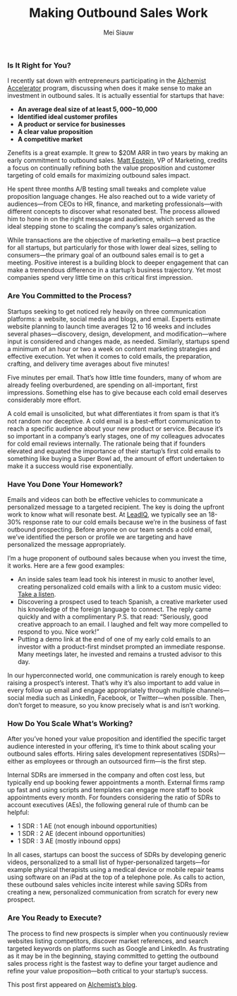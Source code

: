 ﻿---
layout: blog
title: Making Outbound Sales Work
description: First impressions matter. When you’re a startup, a single email with the right message can lead to a lighthouse customer or a new investor. Yet because so many more cold emails result in no response or outright rejection than engagement, frustrated founders simply quit sending them. They shouldn’t. Outbound sales, done well, takes time
coverImage: 
publishDate: Aug 27, 2018

author: Mei Siauw
authorProfile: Mei Siauw is the co-founder & CEO of LeadIQ, which builds a sales prospecting platform to help teams fill their sales pipeline. Mei started her career in product management, driving product strategy and go-to-market initiatives at Oracle
authorImage: img/mei-siauw.jpeg
---


### Is It Right for You?

I recently sat down with entrepreneurs participating in the [Alchemist Accelerator](https://alchemistaccelerator.com/) program, discussing when does it make sense to make an investment in outbound sales. It is actually essential for startups that have:

*   **An average deal size of at least $5,000-$10,000**
*   **Identified ideal customer profiles**
*   **A product or service for businesses**
*   **A clear value proposition**
*   **A competitive market**

Zenefits is a great example. It grew to $20M ARR in two years by making an early commitment to outbound sales. [Matt Epstein](https://www.youtube.com/watch?v=nLfcj9QGHOw), VP of Marketing, credits a focus on continually refining both the value proposition and customer targeting of cold emails for maximizing outbound sales impact.

He spent three months A/B testing small tweaks and complete value proposition language changes. He also reached out to a wide variety of audiences—from CEOs to HR, finance, and marketing professionals—with different concepts to discover what resonated best. The process allowed him to hone in on the right message and audience, which served as the ideal stepping stone to scaling the company’s sales organization.

While transactions are the objective of marketing emails—a best practice for all startups, but particularly for those with lower deal sizes, selling to consumers—the primary goal of an outbound sales email is to get a meeting. Positive interest is a building block to deeper engagement that can make a tremendous difference in a startup’s business trajectory. Yet most companies spend very little time on this critical first impression.

### Are You Committed to the Process?

Startups seeking to get noticed rely heavily on three communication platforms: a website, social media and blogs, and email. Experts estimate website planning to launch time averages 12 to 16 weeks and includes several phases—discovery, design, development, and modification—where input is considered and changes made, as needed. Similarly, startups spend a minimum of an hour or two a week on content marketing strategies and effective execution. Yet when it comes to cold emails, the preparation, crafting, and delivery time averages about five minutes!

Five minutes per email. That’s how little time founders, many of whom are already feeling overburdened, are spending on all-important, first impressions. Something else has to give because each cold email deserves considerably more effort.

A cold email is unsolicited, but what differentiates it from spam is that it’s not random nor deceptive. A cold email is a best-effort communication to reach a specific audience about your new product or service. Because it’s so important in a company’s early stages, one of my colleagues advocates for cold email reviews internally. The rationale being that if founders elevated and equated the importance of their startup’s first cold emails to something like buying a Super Bowl ad, the amount of effort undertaken to make it a success would rise exponentially.

### Have You Done Your Homework?

Emails and videos can both be effective vehicles to communicate a personalized message to a targeted recipient. The key is doing the upfront work to know what will resonate best. At [LeadIQ](https://leadiq.com/), we typically see an 18-30% response rate to our cold emails because we’re in the business of fast outbound prospecting. Before anyone on our team sends a cold email, we’ve identified the person or profile we are targeting and have personalized the message appropriately.

I’m a huge proponent of outbound sales because when you invest the time, it works. Here are a few good examples:

*   An inside sales team lead took his interest in music to another level, creating personalized cold emails with a link to a custom music video: [Take a listen](https://youtu.be/ttzOseeWe5I).
*   Discovering a prospect used to teach Spanish, a creative marketer used his knowledge of the foreign language to connect. The reply came quickly and with a complimentary P.S. that read: “Seriously, good creative approach to an email. I laughed and felt way more compelled to respond to you. Nice work!”
*   Putting a demo link at the end of one of my early cold emails to an investor with a product-first mindset prompted an immediate response. Many meetings later, he invested and remains a trusted advisor to this day.

In our hyperconnected world, one communication is rarely enough to keep raising a prospect’s interest. That’s why it’s also important to add value in every follow up email and engage appropriately through multiple channels—social media such as LinkedIn, Facebook, or Twitter—when possible. Then, don’t forget to measure, so you know precisely what is and isn’t working.

### How Do You Scale What’s Working?

After you’ve honed your value proposition and identified the specific target audience interested in your offering, it’s time to think about scaling your outbound sales efforts. Hiring sales development representatives (SDRs)—either as employees or through an outsourced firm—is the first step.

Internal SDRs are immersed in the company and often cost less, but typically end up booking fewer appointments a month. External firms ramp up fast and using scripts and templates can engage more staff to book appointments every month. For founders considering the ratio of SDRs to account executives (AEs), the following general rule of thumb can be helpful:

*   1 SDR : 1 AE (not enough inbound opportunities)
*   1 SDR : 2 AE (decent inbound opportunities)
*   1 SDR : 3 AE (mostly inbound opps)

In all cases, startups can boost the success of SDRs by developing generic videos, personalized to a small list of hyper-personalized targets—for example physical therapists using a medical device or mobile repair teams using software on an iPad at the top of a telephone pole. As calls to action, these outbound sales vehicles incite interest while saving SDRs from creating a new, personalized communication from scratch for every new prospect.

### Are You Ready to Execute?

The process to find new prospects is simpler when you continuously review websites listing competitors, discover market references, and search targeted keywords on platforms such as Google and LinkedIn. As frustrating as it may be in the beginning, staying committed to getting the outbound sales process right is the fastest way to define your target audience and refine your value proposition—both critical to your startup’s success.

This post first appeared on [Alchemist’s blog](http://blog.alchemistaccelerator.com/).